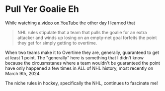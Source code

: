 # Pull Yer Goalie Eh

While watching [a video on YouTube](https://www.google.com/url?sa=t&rct=j&q=&esrc=s&source=web&cd=&ved=2ahUKEwiu4OSS1PmEAxWck4kEHedYCXoQwqsBegQICBAG&url=https%3A%2F%2Fwww.youtube.com%2Fwatch%3Fv%3DU2uwdVSfaDo&usg=AOvVaw0xGYxzDUlv6v82tY7FAAuW&opi=89978449) the other day I learned that 

> NHL rules stipulate that a team that pulls the goalie for an extra attacker and winds up losing on an empty-net goal forfeits the point they get for simply getting to overtime. 

When two teams make it to Overtime they are, generally, guaranteed to get at least 1 point. The "generally" here is something that I didn't know because the circusmstanes where a team wouldn't be guaranteed the point have only happened a few times in ALL of NHL history, most recently on March 9th, 2024. 

The niche rules in hockey, specifically the NHL, continues to fascinate me!
